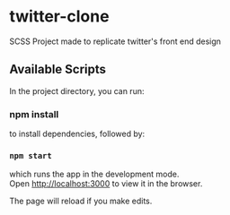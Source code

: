 # twitter-clone

SCSS Project made to replicate twitter's front end design

## Available Scripts

In the project directory, you can run:

### npm install

to install dependencies, followed by:

### `npm start`

which runs the app in the development mode.<br>
Open [http://localhost:3000](http://localhost:3000) to view it in the browser.

The page will reload if you make edits.<br>

